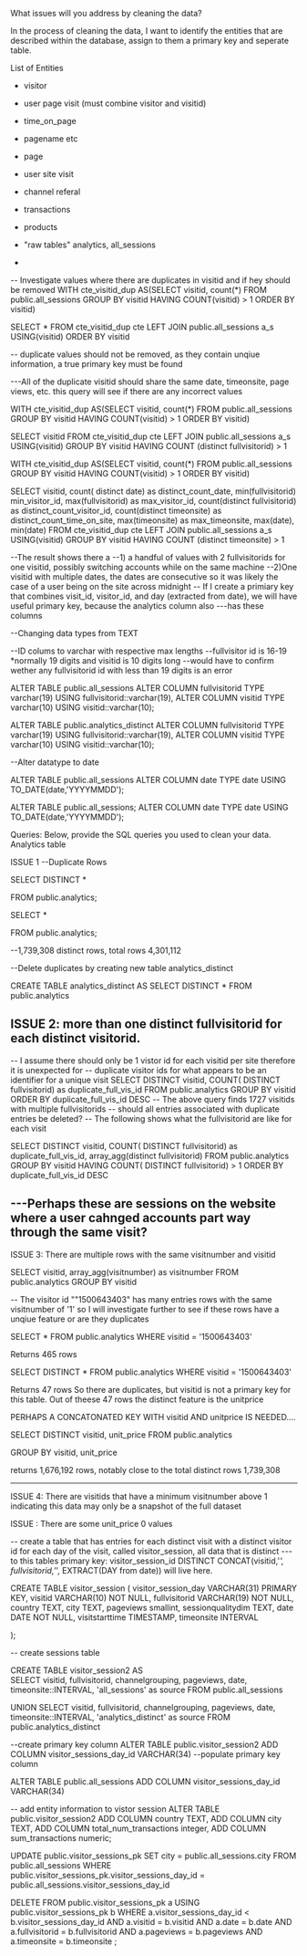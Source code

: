 What issues will you address by cleaning the data?

In the process of cleaning the data, I want to identify the entities that are described within the database, assign to them a primary key and seperate table.

List of Entities
- visitor 
- user page visit (must combine visitor and visitid)
- 	time_on_page
- 	pagename etc
- page
- user site visit
- 	channel referal 
- transactions
- products

- "raw tables" analytics, all_sessions
- 





-- Investigate values where there are duplicates in visitid and if hey should be removed
WITH cte_visitid_dup AS(SELECT visitid, count(*)
FROM public.all_sessions
GROUP BY visitid
HAVING COUNT(visitid) > 1
ORDER BY visitid)

SELECT *
FROM cte_visitid_dup cte
LEFT JOIN public.all_sessions a_s USING(visitid)
ORDER BY visitid



-- duplicate values should not be removed, as they contain unqiue information, a true primary key must be found

---All of the duplicate visitid should share the same date, timeonsite, page views, etc. this query will see if there are any incorrect values  



WITH cte_visitid_dup AS(SELECT visitid, count(*)
FROM public.all_sessions
GROUP BY visitid
HAVING COUNT(visitid) > 1
ORDER BY visitid)

SELECT visitid
FROM cte_visitid_dup cte
LEFT JOIN public.all_sessions a_s USING(visitid)
GROUP BY visitid 
HAVING COUNT (distinct fullvisitorid) > 1

WITH cte_visitid_dup AS(SELECT visitid, count(*)
FROM public.all_sessions
GROUP BY visitid
HAVING COUNT(visitid) > 1
ORDER BY visitid)

SELECT visitid, count( distinct date) as distinct_count_date, min(fullvisitorid) min_visitor_id, max(fullvisitorid) as max_visitor_id, count(distinct fullvisitorid) as distinct_count_visitor_id, 
count(distinct timeonsite) as distinct_count_time_on_site, max(timeonsite) as max_timeonsite, max(date), min(date)
FROM cte_visitid_dup cte
LEFT JOIN public.all_sessions a_s USING(visitid)
GROUP BY visitid 
HAVING COUNT (distinct timeonsite) > 1

--The result shows there a 
--1) a handful of values with 2 fullvisitorids for one visitid, possibly switching accounts while on the same machine
--2)One visitid with multiple dates, the dates are consecutive  so it was likely the case of a user being on the site across midnight
-- If I create a primiary key that combines visit_id, visitor_id, and day (extracted from date), we will have useful primary key, because the analytics column also ---has these columns 



--Changing data types from TEXT

--ID colums to varchar with respective max lengths
--fullvisitor id is 16-19 *normally 19 digits and visitid is 10 digits long
--would have to confirm wether any fullvisitorid id with less than 19 digits is an error

ALTER TABLE public.all_sessions
ALTER COLUMN fullvisitorid TYPE varchar(19) USING fullvisitorid::varchar(19),
ALTER COLUMN visitid TYPE varchar(10) USING visitid::varchar(10);

ALTER TABLE public.analytics_distinct
ALTER COLUMN fullvisitorid TYPE varchar(19) USING fullvisitorid::varchar(19),
ALTER COLUMN visitid TYPE varchar(10) USING visitid::varchar(10);


--Alter datatype to date

ALTER TABLE public.all_sessions
ALTER COLUMN date TYPE date USING TO_DATE(date,'YYYYMMDD');

ALTER TABLE public.all_sessions;
ALTER COLUMN date TYPE date USING TO_DATE(date,'YYYYMMDD');



Queries:
Below, provide the SQL queries you used to clean your data.
Analytics table 


ISSUE 1 
--Duplicate Rows 

SELECT DISTINCT  *

FROM public.analytics;

SELECT   *

FROM public.analytics;

--1,739,308 distinct rows, total rows 4,301,112

--Delete duplicates by creating new table analytics_distinct

CREATE TABLE  analytics_distinct 
AS
SELECT DISTINCT *
FROM public.analytics

ISSUE 2: more than one distinct  fullvisitorid for each distinct visitorid.
----------------------------------------------------------------------
-- I assume there should only be 1 vistor id for each visitid per site therefore it is unexpected for 
-- duplicate visitor ids for what appears to be an identifier for a unique visit
SELECT DISTINCT visitid, COUNT( DISTINCT fullvisitorid) as duplicate_full_vis_id
FROM public.analytics
GROUP BY visitid
ORDER BY duplicate_full_vis_id DESC
-- The above query finds 1727 visitids with multiple fullvisitorids
-- should all entries associated with duplicate entries be deleted?
-- The following shows what the  fullvisitorid are like for each visit 

SELECT DISTINCT visitid, COUNT( DISTINCT fullvisitorid) as duplicate_full_vis_id, array_agg(distinct fullvisitorid)
FROM public.analytics
GROUP BY visitid
HAVING COUNT( DISTINCT fullvisitorid) > 1
ORDER BY duplicate_full_vis_id DESC

---Perhaps these are sessions on the website where a user cahnged accounts part way through the same visit? 
--------------------------------------------------------------------------

ISSUE 3: There are multiple rows with the same visitnumber and visitid

SELECT visitid,  array_agg(visitnumber) as visitnumber
FROM public.analytics
GROUP BY visitid

-- The visitor id ""1500643403" has many entries rows with the same visitnumber of '1' so I will investigate further to see if these rows have a unqiue feature or are they duplicates 

SELECT  *
FROM public.analytics
WHERE visitid = '1500643403'

Returns 465 rows

SELECT DISTINCT  *
FROM public.analytics
WHERE visitid = '1500643403'

Returns 47 rows
So there are duplicates, but visitid is not a primary key for this table.
Out of theese 47 rows the distinct feature is the unitprice 

PERHAPS A CONCATONATED KEY WITH visitid AND unitprice IS NEEDED....

SELECT DISTINCT  visitid, unit_price
FROM public.analytics


GROUP BY visitid, unit_price

returns 1,676,192 rows, notably close to the total distinct rows 1,739,308 


----------------------------------------------------------------
ISSUE 4: There are visitids that have a minimum visitnumber above 1 indicating this data may only be a snapshot of the full dataset


ISSUE  : There are some unit_price 0 values

-- create a table that has entries for each distinct visit with a distinct visitor id for each day of the visit, called visitor_session, all data that is distinct ---to this tables primary key: visitor_session_id DISTINCT CONCAT(visitid,'_',  fullvisitorid,'_', EXTRACT(DAY from date)) will live here. 

CREATE TABLE visitor_session (
    visitor_session_day VARCHAR(31) PRIMARY KEY,
    visitid VARCHAR(10) NOT NULL,
    fullvisitorid VARCHAR(19) NOT NULL,
	country TEXT,
	city TEXT,
	pageviews smallint,
	sessionqualitydim TEXT,
	date DATE NOT NULL,
	visitstarttime TIMESTAMP,
	timeonsite INTERVAL
	
);


-- create sessions table 

CREATE TABLE visitor_session2 AS   
	SELECT
		visitid,
		fullvisitorid,
		channelgrouping,
		pageviews,
		date,
		timeonsite::INTERVAL,
		'all_sessions' as source
	FROM public.all_sessions

UNION 
	SELECT
		visitid,
		fullvisitorid,
		channelgrouping,
		pageviews,
		date,
		timeonsite::INTERVAL,
		'analytics_distinct' as source
	FROM public.analytics_distinct


--create primary key column
ALTER TABLE public.visitor_session2
ADD COLUMN visitor_sessions_day_id VARCHAR(34)
--populate primary key column

ALTER TABLE public.all_sessions
ADD COLUMN visitor_sessions_day_id VARCHAR(34)

-- add entity information to vistor session
ALTER TABLE public.visitor_session2
ADD COLUMN country TEXT,
ADD COLUMN city TEXT,
ADD COLUMN total_num_transactions integer,
ADD COLUMN sum_transactions numeric;

UPDATE public.visitor_sessions_pk
SET city = public.all_sessions.city
FROM public.all_sessions
WHERE public.visitor_sessions_pk.visitor_sessions_day_id = public.all_sessions.visitor_sessions_day_id


DELETE FROM
    public.visitor_sessions_pk a
        USING public.visitor_sessions_pk b
WHERE
    a.visitor_sessions_day_id < b.visitor_sessions_day_id
    AND a.visitid = b.visitid
	AND a.date = b.date
	AND a.fullvisitorid = b.fullvisitorid
	AND a.pageviews = b.pageviews
	AND a.timeonsite = b.timeonsite ;

